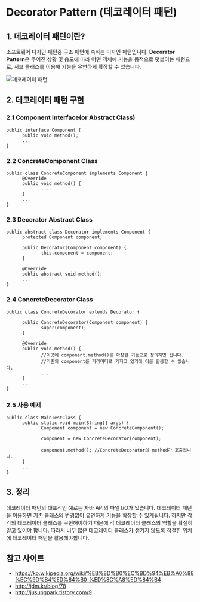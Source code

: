 # Decorator Pattern (데코레이터 패턴)

## 1. 데코레이터 패턴이란?

소프트웨어 디자인 패턴중 구조 패턴에 속하는 디자인 패턴입니다. **Decorator Pattern**은 주어진 상황 및 용도에 따라 어떤 객체에 기능을 동적으로 덧붙이는 패턴으로, 서브 클래스를 이용해 기능을 유연하게 확장할 수 있습니다.

![데코레이터 패턴](https://raw.githubusercontent.com/ByungJun25/Wiki/master/resource/images/decorator_pattern_diagram.png)

## 2. 데코레이터 패턴 구현

### 2.1 Component Interface(or Abstract Class)
```
public interface Component {
      public void method();
      ...
}
```

### 2.2 ConcreteComponent Class
```
public class ConcreteComponent implements Component {
      @Override
      public void method() {
             ...
      }
      ...
}
```

### 2.3 Decorator Abstract Class
```
public abstract class Decorator implements Component {
      protected Component component;

      public Decorator(Component component) {
             this.component = component;
      }

      @Override
      public abstract void method();
      ...
}
```

### 2.4 ConcreteDecorator Class
```
public class ConcreteDecorator extends Decorator {

      public ConcreteDecorator(Component component) {
             super(component);
      }

      @Override
      public void method() {
             //이곳에 component.method()를 확장한 기능으로 정의하면 됩니다. 
             //기존의 component를 파라미터로 가지고 있기에 이를 활용할 수 있습니다.
             ...
      }
      ...
}
```

### 2.5 사용 예제
```
public class MainTestClass {
      public static void main(String[] args) {
             Component component = new ConcreteComponent();
             
             component = new ConcreteDecorator(component);

             component.method(); //ConcreteDecorator의 method가 호출됩니다.
      }
      ...
}
```

## 3. 정리
데코레이터 패턴의 대표적인 예로는 자바 API의 파일 I/O가 있습니다. 데코레이터 패턴을 이용하면 기존 클래스의 변경없이 유연하게 기능을 확장할 수 있게됩니다. 하지만 각각의 데코레이터 클래스를 구현해야하기 때문에 각 데코레이터 클래스의 역할을 확실히 알고 있어야 합니다. 따라서 너무 많은 데코레이터 클래스가 생기지 않도록 적절한 위치에 데코레이터 패턴을 활용해야합니다.

## 참고 사이트

* <https://ko.wikipedia.org/wiki/%EB%8D%B0%EC%BD%94%EB%A0%88%EC%9D%B4%ED%84%B0_%ED%8C%A8%ED%84%B4>
* <http://jdm.kr/blog/78>
* <http://jusungpark.tistory.com/9>